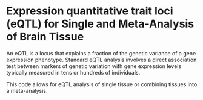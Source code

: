 # Expression quantitative trait loci (eQTL) for Single and Meta-Analysis of Brain Tissue 
       
An eQTL is a locus that explains a fraction of the genetic variance of a gene expression phenotype. Standard eQTL analysis involves a direct association test between markers of genetic variation with gene expression levels typically measured in tens or hundreds of individuals.           
    
This code allows for eQTL analysis of single tissue or combining tissues into a meta-analysis.                       
  
     
         
    
  
  
 
